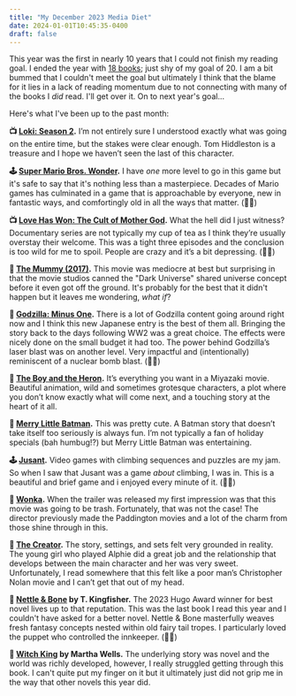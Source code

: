 ```yaml
---
title: "My December 2023 Media Diet"
date: 2024-01-01T10:45:35-0400
draft: false
---
```

This year was the first in nearly 10 years that I could not finish my reading goal. I ended the year with [18 books](https://blog.timbueno.com/reading/); just shy of my goal of 20. I am a bit bummed that I couldn't meet the goal but ultimately I think that the blame for it lies in a lack of reading momentum due to not connecting with many of the books I _did_ read. I'll get over it. On to next year's goal...

Here's what I've been up to the past month:

**📺 [Loki: Season 2](https://en.wikipedia.org/wiki/Loki_(season_2)).** I’m not entirely sure I understood exactly what was going on the entire time, but the stakes were clear enough. Tom Hiddleston is a treasure and I hope we haven’t seen the last of this character.

**🕹️ [Super Mario Bros. Wonder](https://en.wikipedia.org/wiki/Super_Mario_Bros._Wonder).** I have _one_ more level to go in this game but it's safe to say that it's nothing less than a masterpiece. Decades of Mario games has culminated in a game that is approachable by everyone, new in fantastic ways, and comfortingly old in all the ways that matter. (👍🏼)

**📺 [Love Has Won: The Cult of Mother God](https://en.wikipedia.org/wiki/Love_Has_Won:_The_Cult_of_Mother_God).** What the hell did I just witness? Documentary series are not typically my cup of tea as I think they’re usually overstay their welcome. This was a tight three episodes and the conclusion is too wild for me to spoil. People are crazy and it’s a bit depressing. (👍🏼)

**🍿 [The Mummy (2017)](https://en.wikipedia.org/wiki/The_Mummy_(2017_film)).** This movie was mediocre at best but surprising in that the movie studios canned the "Dark Universe" shared universe concept before it even got off the ground. It's probably for the best that it didn't happen but it leaves me wondering, _what if_?

**🍿 [Godzilla: Minus One](https://en.wikipedia.org/wiki/Godzilla_Minus_One).** There is a lot of Godzilla content going around right now and I think this new Japanese entry is the best of them all. Bringing the story back to the days following WW2 was a great choice. The effects were nicely done on the small budget it had too. The power behind Godzilla’s laser blast was on another level. Very impactful and (intentionally) reminiscent of a nuclear bomb blast. (👍🏼)

**🍿 [The Boy and the Heron](https://en.wikipedia.org/wiki/The_Boy_and_the_Heron).** It’s everything you want in a Miyazaki movie. Beautiful animation, wild and sometimes grotesque characters, a plot where you don’t know exactly what will come next, and a touching story at the heart of it all.

**🍿 [Merry Little Batman](https://en.wikipedia.org/wiki/Merry_Little_Batman).** This was pretty cute. A Batman story that doesn’t take itself too seriously is always fun. I’m not typically a fan of holiday specials (bah humbug!?) but Merry Little Batman was entertaining.

**🕹️ [Jusant](https://en.wikipedia.org/wiki/Jusant).** Video games with climbing sequences and puzzles are my jam. So when I saw that Jusant was a game _about_ climbing, I was in. This is a beautiful and brief game and i enjoyed every minute of it. (👍🏼)

**🍿 [Wonka](https://en.wikipedia.org/wiki/Wonka_(film)).** When the trailer was released my first impression was that this movie was going to be trash. Fortunately, that was not the case! The director previously made the Paddington movies and a lot of the charm from those shine through in this.

**🍿 [The Creator](https://en.wikipedia.org/wiki/The_Creator_(2023_film)).** The story, settings, and sets felt very grounded in reality. The young girl who played Alphie did a great job and the relationship that develops between the main character and her was very sweet. Unfortunately, I read somewhere that this felt like a poor man’s Christopher Nolan movie and I can’t get that out of my head.

**📖 [Nettle & Bone](https://en.wikipedia.org/wiki/Nettle_%26_Bone) by T. Kingfisher.** The 2023 Hugo Award winner for best novel lives up to that reputation. This was the last book I read this year and I couldn't have asked for a better novel. Nettle & Bone masterfully weaves fresh fantasy concepts nested within old fairy tail tropes. I particularly loved the puppet who controlled the innkeeper. (👍🏼)

**📖 [Witch King](https://www.goodreads.com/en/book/show/61885085) by Martha Wells.** The underlying story was novel and the world was richly developed, however, I really struggled getting through this book. I can't quite put my finger on it but it ultimately just did not grip me in the way that other novels this year did.

